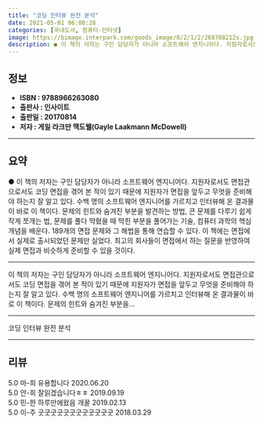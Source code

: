 ```yaml
---
title: "코딩 인터뷰 완전 분석"
date: 2021-05-01 06:00:28
categories: [국내도서, 컴퓨터-인터넷]
image: https://bimage.interpark.com/goods_image/8/2/1/2/268788212s.jpg
description: ● 이 책의 저자는 구인 담당자가 아니라 소프트웨어 엔지니어다. 지원자로서도 면접관으로서도 코딩 면접을 겪어 본 적이 있기 때문에 지원자가 면접을 앞두고 무엇을 준비해야 하는지 잘 알고 있다. 수백 명의 소프트웨어 엔지니어를 가르치고 인터뷰해 온 결과물이 바로 이 책이다. 문제의 힌트
---
```


## **정보**

- **ISBN : 9788966263080**
- **출판사 : 인사이트**
- **출판일 : 20170814**
- **저자 : 게일 라크만 맥도웰(Gayle Laakmann McDowell)**

------



## **요약**

●  이 책의 저자는 구인 담당자가 아니라 소프트웨어 엔지니어다. 지원자로서도 면접관으로서도 코딩 면접을 겪어 본 적이 있기 때문에 지원자가 면접을 앞두고 무엇을 준비해야 하는지 잘 알고 있다. 수백 명의 소프트웨어 엔지니어를 가르치고 인터뷰해 온 결과물이 바로 이 책이다. 문제의 힌트와 숨겨진 부분을 발견하는 방법, 큰 문제를 다루기 쉽게 작게 쪼개는 법, 문제를 풀다 막혔을 때 막힌 부분을 풀어가는 기술, 컴퓨터 과학의 핵심 개념을 배운다. 189개의 면접 문제와 그 해법을 통해 연습할 수 있다. 이 책에는 면접에서 실제로 출시되었던 문제만 실었다. 최고의 회사들이 면접에서 하는 질문을 반영하여 실제 면접과 비슷하게 준비할 수 있을 것이다.

------

이 책의 저자는 구인 담당자가 아니라 소프트웨어 엔지니어다. 지원자로서도 면접관으로서도 코딩 면접을 겪어 본 적이 있기 때문에 지원자가 면접을 앞두고 무엇을 준비해야 하는지 잘 알고 있다. 수백 명의 소프트웨어 엔지니어를 가르치고 인터뷰해 온 결과물이 바로 이 책이다. 문제의 힌트와 숨겨진 부분을... 

------


코딩 인터뷰 완전 분석 

------


## **리뷰** 

5.0 마-희 유용합니다 2020.06.20 <br/>5.0 안-희 잘읽겠습니다ㅎㅎ 2019.09.19 <br/>5.0 민-한 하루만에왔음 개꿀 2019.02.13 <br/>5.0 이-주 굿굿굿굿굿굿굿굿굿굿굿굿 2018.03.29 <br/>